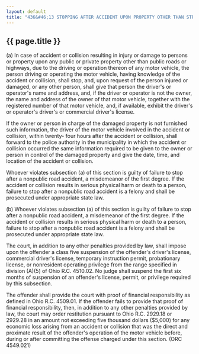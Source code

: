 ```yaml
---
layout: default
title: "436&#46;13 STOPPING AFTER ACCIDENT UPON PROPERTY OTHER THAN STREET."
---
```


{{ page.title }}
----------------

(a) In case of accident or collision resulting in injury or damage to persons or property upon any public or private property other than public roads or highways, due to the driving or operation thereon of any motor vehicle, the person driving or operating the motor vehicle, having knowledge of the accident or collision, shall stop, and, upon request of the person injured or damaged, or any other person, shall give that person the driver's or operator's name and address, and, if the driver or operator is not the owner, the name and address of the owner of that motor vehicle, together with the registered number of that motor vehicle, and, if available, exhibit the driver's or operator's driver's or commercial driver's license.

If the owner or person in charge of the damaged property is not furnished such information, the driver of the motor vehicle involved in the accident or collision, within twenty- four hours after the accident or collision, shall forward to the police authority in the municipality in which the accident or collision occurred the same information required to be given to the owner or person in control of the damaged property and give the date, time, and location of the accident or collision.

Whoever violates subsection (a) of this section is guilty of failure to stop after a nonpublic road accident, a misdemeanor of the first degree. If the accident or collision results in serious physical harm or death to a person, failure to stop after a nonpublic road accident is a felony and shall be prosecuted under appropriate state law.

(b) Whoever violates subsection (a) of this section is guilty of failure to stop after a nonpublic road accident, a misdemeanor of the first degree. If the accident or collision results in serious physical harm or death to a person, failure to stop after a nonpublic road accident is a felony and shall be prosecuted under appropriate state law.

The court, in addition to any other penalties provided by law, shall impose upon the offender a class five suspension of the offender's driver's license, commercial driver's license, temporary instruction permit, probationary license, or nonresident operating privilege from the range specified in division (A)(5) of Ohio R.C. 4510.02. No judge shall suspend the first six months of suspension of an offender's license, permit, or privilege required by this subsection.

The offender shall provide the court with proof of financial responsibility as defined in Ohio R.C. 4509.01. If the offender fails to provide that proof of financial responsibility, then, in addition to any other penalties provided by law, the court may order restitution pursuant to Ohio R.C. 2929.18 or 2929.28 in an amount not exceeding five thousand dollars ($5,000) for any economic loss arising from an accident or collision that was the direct and proximate result of the offender's operation of the motor vehicle before, during or after committing the offense charged under this section. (ORC 4549.021)